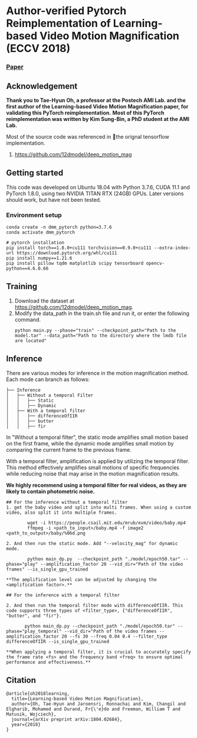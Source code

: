 # Author-verified Pytorch Reimplementation of Learning-based Video Motion Magnification (ECCV 2018)
### [Paper]([https://arxiv.org/abs/2312.11360](https://www.ecva.net/papers/eccv_2018/papers_ECCV/papers/Tae-Hyun_Oh_Learning-based_Video_Motion_ECCV_2018_paper.pdf))

## Acknowledgement
**Thank you to Tae-Hyun Oh, a professor at the Postech AMI Lab. and the first author of the Learning-based Video Motion Magnification paper, for validating this PyTorch reimplementation.** 
**Most of this PyTorch reimplementation was written by Kim Sung-Bin, a PhD student at the AMI Lab.**

Most of the source code was referenced in the orignal tensorflow implementation.
1. https://github.com/12dmodel/deep_motion_mag

## Getting started
This code was developed on Ubuntu 18.04 with Python 3.7.6, CUDA 11.1 and PyTorch 1.8.0, using two NVIDIA TITAN RTX (24GB) GPUs. 
Later versions should work, but have not been tested.

### Environment setup

```
conda create -n dmm_pytorch python=3.7.6
conda activate dmm_pytorch

# pytorch installation
pip install torch==1.8.0+cu111 torchvision==0.9.0+cu111 --extra-index-url https://download.pytorch.org/whl/cu111
pip install numpy==1.21.6
pip install pillow tqdm matplotlib scipy tensorboard opencv-python==4.6.0.66
```

## Training
1. Download the dataset at https://github.com/12dmodel/deep_motion_mag.
2. Modify the data_path in the train.sh file and run it, or enter the following command.
    ```
    python main.py --phase="train" --checkpoint_path="Path to the model.tar" --data_path="Path to the directory where the lmdb file are located"
    ```

## Inference
There are various modes for inference in the motion magnification method. Each mode can branch as follows:

    ├── Inference
    │   ├── Without a temporal Filter
    │   │   ├── Static
    │   │   ├── Dynamic
    │   ├── With a temporal filter   
    │   │   ├── differenceOfIIR
    │   │   ├── butter
    │   │   ├── fir

In "Without a temporal filter", the static mode amplifies small motion based on the first frame, while the dynamic mode amplifies small motion by comparing the current frame to the previous frame.

With a temporal filter, amplification is applied by utilizing the temporal filter. This method effectively amplifies small motions of specific frequencies while reducing noise that may arise in the motion magnification results.

**We highly recommend using a temporal filter for real videos, as they are likely to contain photometric noise.** 

    
    ## For the inference without a temporal filter
    1. get the baby video and split into multi frames. When using a custom video, also split it into multiple frames.
    
            wget -i https://people.csail.mit.edu/mrub/evm/video/baby.mp4
            ffmpeg -i <path_to_input>/baby.mp4 -f image2 <path_to_output>/baby/%06d.png
    
    2. And then run the static mode. Add "--velocity_mag" for dynamic mode.

            python main_dp.py  --checkpoint_path "./model/epoch50.tar" --phase="play" --amplification_factor 20 --vid_dir="Path of the video frames" --is_single_gpu_trained

    **The amplification level can be adjusted by changing the <amplification factor>.** 

    ## For the inference with a temporal filter

    2. And then run the temporal filter mode with differenceOfIIR. This code supports three types of <filter_type>, {"differenceOfIIR", "butter", and "fir"}.
          
           python main_dp.py --checkpoint_path "./model/epoch50.tar" --phase="play_temporal" --vid_dir="Path of the video frames --amplification_factor 20 --fs 30 --freq 0.04 0.4 --filter_type differenceOfIIR --is_single_gpu_trained

    **When applying a temporal filter, it is crucial to accurately specify the frame rate <fs> and the frequency band <freq> to ensure optimal performance and effectiveness.** 

## Citation
    @article{oh2018learning,
      title={Learning-based Video Motion Magnification},
      author={Oh, Tae-Hyun and Jaroensri, Ronnachai and Kim, Changil and Elgharib, Mohamed and Durand, Fr{\'e}do and Freeman, William T and Matusik, Wojciech},
      journal={arXiv preprint arXiv:1804.02684},
      year={2018}
    }

